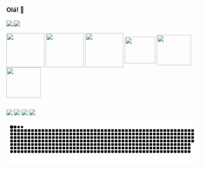 ### Olá! 👋
<a href="https://github.com/anuraghazra/github-readme-stats">
<img height="180em" align="center" src="https://github-readme-stats.vercel.app/api?username=aynsantos&show_icons=true&theme=dracula" />
</a>
<a href="https://github.com/anuraghazra/github-readme-stats">
<img height="180em" align="center" src="https://github-readme-stats.vercel.app/api/top-langs/?username=aynsantos&langs_count=6&theme=dracula&layout=compact&hide_progress=true" />
</a>

<div style="display: inline_block"><br>
<img align="center" height="90" width="100" src="https://cdn.jsdelivr.net/gh/devicons/devicon/icons/java/java-original-wordmark.svg" />
<img align="center" height="90" width="100" src="https://cdn.jsdelivr.net/gh/devicons/devicon/icons/spring/spring-original-wordmark.svg" />
<img align="center" height="90" width="100" src="https://cdn.jsdelivr.net/gh/devicons/devicon/icons/mysql/mysql-original-wordmark.svg" />
<img align="center" height="70" width="80" src="https://cdn.jsdelivr.net/gh/devicons/devicon/icons/c/c-plain.svg" />
<img align="center" height="80" width="90" src="https://cdn.jsdelivr.net/gh/devicons/devicon/icons/html5/html5-original-wordmark.svg" />
<img align="center" height="80" width="90" src="https://cdn.jsdelivr.net/gh/devicons/devicon/icons/css3/css3-original-wordmark.svg" />
</div>

##

<div> 
  <a href="https://www.instagram.com/allyson_santos89/" target="_blank"><img src="https://img.shields.io/badge/-Instagram-%23E4405F?style=for-the-badge&logo=instagram&logoColor=white" target="_blank"></a>
  <a href = "mailto:allyson.santos@live.com"><img src="https://img.shields.io/badge/Microsoft_Outlook-0078D4?style=for-the-badge&logo=microsoft-outlook&logoColor=white" target="_blank"></a>
   <a href = "mailto:aynsantos89@gmail.com"><img src="https://img.shields.io/badge/Gmail-D14836?style=for-the-badge&logo=gmail&logoColor=white" target="_blank"></a>
  <a href="https://www.linkedin.com/in/aynsantos/" target="_blank"><img src="https://img.shields.io/badge/-LinkedIn-%230077B5?style=for-the-badge&logo=linkedin&logoColor=white" target="_blank"></a>
</div>

![Snake animation](https://raw.githubusercontent.com/Envoy-VC/Envoy-VC/output/github-contribution-grid-snake-dark.svg)
